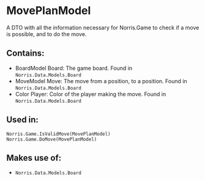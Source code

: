 # MovePlanModel
A DTO with all the information necessary for Norris.Game to check if a 
move is possible, and to do the move. 

## Contains:
- BoardModel Board: The game board. Found in `Norris.Data.Models.Board`
- MoveModel   Move: The move from a position, to a position. Found in `Norris.Data.Models.Board`
- Color     Player: Color of the player making the move. Found in `Norris.Data.Models.Board`

## Used in:
```
Norris.Game.IsValidMove(MovePlanModel)
Norris.Game.DoMove(MovePlanModel)
```

## Makes use of:
- `Norris.Data.Models.Board`